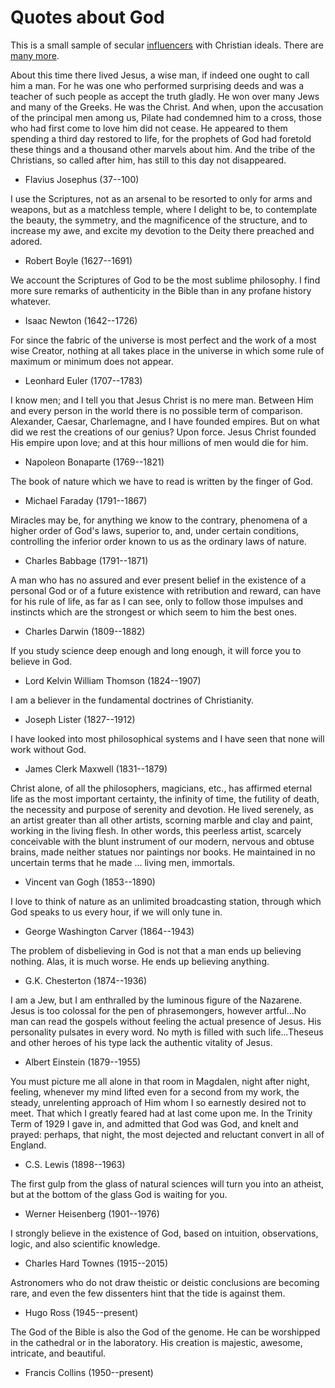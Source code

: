
# Quotes about God

This is a small sample of secular [influencers](power-influence.md) with Christian ideals. There are [many more](https://en.wikipedia.org/wiki/List_of_Christians_in_science_and_technology).

About this time there lived Jesus, a wise man, if indeed one ought to call him a man. For he was one who performed surprising deeds and was a teacher of such people as accept the truth gladly. He won over many Jews and many of the Greeks. He was the Christ. And when, upon the accusation of the principal men among us, Pilate had condemned him to a cross, those who had first come to love him did not cease. He appeared to them spending a third day restored to life, for the prophets of God had foretold these things and a thousand other marvels about him. And the tribe of the Christians, so called after him, has still to this day not disappeared.

- Flavius Josephus (37--100)

I use the Scriptures, not as an arsenal to be resorted to only for arms and weapons, but as a matchless temple, where I delight to be, to contemplate the beauty, the symmetry, and the magnificence of the structure, and to increase my awe, and excite my devotion to the Deity there preached and adored.

- Robert Boyle (1627--1691)

We account the Scriptures of God to be the most sublime philosophy. I find more sure remarks of authenticity in the Bible than in any profane history whatever.

- Isaac Newton (1642--1726)

For since the fabric of the universe is most perfect and the work of a most wise Creator, nothing at all takes place in the universe in which some rule of maximum or minimum does not appear.

- Leonhard Euler (1707--1783)

I know men; and I tell you that Jesus Christ is no mere man. Between Him and every person in the world there is no possible term of comparison. Alexander, Caesar, Charlemagne, and I have founded empires. But on what did we rest the creations of our genius? Upon force. Jesus Christ founded His empire upon love; and at this hour millions of men would die for him.

- Napoleon Bonaparte (1769--1821)

The book of nature which we have to read is written by the finger of God.

- Michael Faraday (1791--1867)

Miracles may be, for anything we know to the contrary, phenomena of a higher order of God's laws, superior to, and, under certain conditions, controlling the inferior order known to us as the ordinary laws of nature.

- Charles Babbage (1791--1871)

A man who has no assured and ever present belief in the existence of a personal God or of a future existence with retribution and reward, can have for his rule of life, as far as I can see, only to follow those impulses and instincts which are the strongest or which seem to him the best ones.

- Charles Darwin (1809--1882)

If you study science deep enough and long enough, it will force you to believe in God.

- Lord Kelvin William Thomson (1824--1907)

I am a believer in the fundamental doctrines of Christianity.

- Joseph Lister (1827--1912)

I have looked into most philosophical systems and I have seen that none will work without God.

- James Clerk Maxwell (1831--1879)

Christ alone, of all the philosophers, magicians, etc., has affirmed eternal life as the most important certainty, the infinity of time, the futility of death, the necessity and purpose of serenity and devotion. He lived serenely, as an artist greater than all other artists, scorning marble and clay and paint, working in the living flesh. In other words, this peerless artist, scarcely conceivable with the blunt instrument of our modern, nervous and obtuse brains, made neither statues nor paintings nor books. He maintained in no uncertain terms that he made ... living men, immortals.

- Vincent van Gogh (1853--1890)

I love to think of nature as an unlimited broadcasting station, through which God speaks to us every hour, if we will only tune in.

- George Washington Carver (1864--1943)

The problem of disbelieving in God is not that a man ends up believing nothing. Alas, it is much worse. He ends up believing anything.

- G.K. Chesterton (1874--1936)

I am a Jew, but I am enthralled by the luminous figure of the Nazarene. Jesus is too colossal for the pen of phrasemongers, however artful...No man can read the gospels without feeling the actual presence of Jesus. His personality pulsates in every word. No myth is filled with such life...Theseus and other heroes of his type lack the authentic vitality of Jesus.

- Albert Einstein (1879--1955)

You must picture me all alone in that room in Magdalen, night after night, feeling, whenever my mind lifted even for a second from my work, the steady, unrelenting approach of Him whom I so earnestly desired not to meet. That which I greatly feared had at last come upon me. In the Trinity Term of 1929 I gave in, and admitted that God was God, and knelt and prayed: perhaps, that night, the most dejected and reluctant convert in all of England.

- C.S. Lewis (1898--1963)

The first gulp from the glass of natural sciences will turn you into an atheist, but at the bottom of the glass God is waiting for you.

- Werner Heisenberg (1901--1976)

I strongly believe in the existence of God, based on intuition, observations, logic, and also scientific knowledge.

- Charles Hard Townes (1915--2015)

Astronomers who do not draw theistic or deistic conclusions are becoming rare, and even the few dissenters hint that the tide is against them.

- Hugo Ross (1945--present)

The God of the Bible is also the God of the genome. He can be worshipped in the cathedral or in the laboratory. His creation is majestic, awesome, intricate, and beautiful.

- Francis Collins (1950--present)
